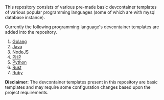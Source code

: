 This repository consists of various pre-made basic devcontainer templates of various popular programming languages (some of which are with mysql database instance).

Currently the following programming language's devcontainer templates are added into the repository.
1. [Golang](go/)
1. [Java](java/)
1. [NodeJS](nodejs/)
1. [PHP](php/)
1. [Python](python/)
1. [Rust](rust/)
1. [Ruby](ruby/)

**Disclaimer:** The devcontainer templates present in this repository are basic templates and may require some configuration changes based upon the project requirements.
